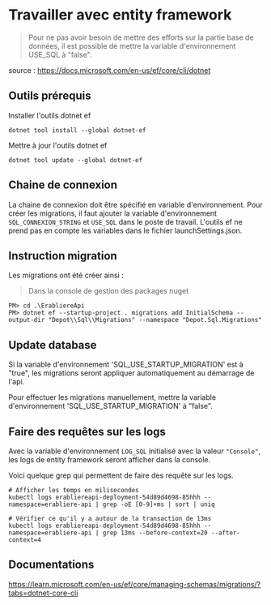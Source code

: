 ﻿# Travailler avec entity framework

> Pour ne pas avoir besoin de mettre des efforts sur la partie base de données, il est possible de mettre la variable d'environnement USE_SQL à "false".

source : https://docs.microsoft.com/en-us/ef/core/cli/dotnet

## Outils prérequis

Installer l'outils dotnet ef

```
dotnet tool install --global dotnet-ef
```

Mettre à jour l'outils dotnet ef

```
dotnet tool update --global dotnet-ef
```

## Chaine de connexion

La chaine de connexion doit être spécifié en variable d'environnement. Pour créer les migrations, il faut ajouter la variable d'environnement ```SQL_CONNEXION_STRING``` et ```USE_SQL``` dans le poste de travail. 
L'outils ef ne prend pas en compte les variables dans le fichier launchSettings.json.

## Instruction migration

Les migrations ont été créer ainsi :

> Dans la console de gestion des packages nuget
```
PM> cd .\ErabliereApi
PM> dotnet ef --startup-project . migrations add InitialSchema --output-dir "Depot\\Sql\\Migrations" --namespace "Depot.Sql.Migrations"
```

## Update database

Si la variable d'environnement 'SQL_USE_STARTUP_MIGRATION' est à "true", les migrations seront appliquer automatiquement au démarrage de l'api.

Pour effectuer les migrations manuellement, mettre la variable d'environnement 'SQL_USE_STARTUP_MIGRATION' à "false".

## Faire des requêtes sur les logs

Avec la variable d'environnement ```LOG_SQL``` initialisé avec la valeur ```"Console"```, les logs de entity framework seront afficher dans la console. 

Voici quelque grep qui permettent de faire des requête sur les logs.

```
# Afficher les temps en milisecondes
kubectl logs erabliereapi-deployment-54d89d4698-85hhh --namespace=erabliere-api | grep -oE [0-9]+ms | sort | uniq

# Vérifier ce qu'il y a autour de la transaction de 13ms
kubectl logs erabliereapi-deployment-54d89d4698-85hhh --namespace=erabliere-api | grep 13ms --before-context=20 --after-context=4
```

## Documentations

https://learn.microsoft.com/en-us/ef/core/managing-schemas/migrations/?tabs=dotnet-core-cli
